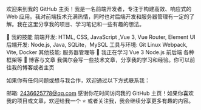 欢迎来到我的 GitHub 主页！我是一名前端开发者，专注于构建高效、响应式的 Web 应用。我对前端技术充满热情，同时也对后端开发和服务器管理有一定的了解。我在这里分享我的项目、学习笔记和一些有趣的想法。

🚀 我的技能
前端开发: HTML, CSS, JavaScript ,Vue 3, Vue Router,  Element UI
后端开发: Node.js, Java, SQLite，MySQL
工具与环境: Git Linux Webpack, Vite, Docker
其他技能: 服务器管理等
🌱 我正在学习
Vue 3
Node.js 前后端
各种框架等
📝 博客与文章
我偶尔会写一些技术文章，分享我的学习和经验。你可以前往我的博客或者主页

如果你有任何问题或想与我合作，欢迎通过以下方式联系我：

邮箱: 2436625778@qq.com
感谢你花时间访问我的 GitHub 主页！如果你喜欢我的项目或文章，欢迎给我一个 ⭐️ 或者关注我，我会继续分享更多有趣的内容。
